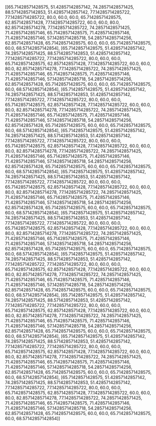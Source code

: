 [[65.71428571428575, 51.42857142857142, 74.28571428571425, 88.57142857142853, 51.42857142857142, 77.14285714285722, 77.14285714285722, 80.0, 60.0, 60.0, 65.71428571428575, 62.8571428571428, 77.14285714285722, 60.0, 60.0, 80.0, 82.85714285714278, 77.14285714285722, 74.28571428571425, 71.42857142857146, 65.71428571428575, 71.42857142857146, 71.42857142857146, 57.14285714285718, 54.285714285714256, 62.8571428571428, 65.71428571428575, 60.0, 60.0, 65.71428571428575, 60.0, 68.57142857142854], [65.71428571428575, 51.42857142857142, 74.28571428571425, 88.57142857142853, 51.42857142857142, 77.14285714285722, 77.14285714285722, 80.0, 60.0, 60.0, 65.71428571428575, 62.8571428571428, 77.14285714285722, 60.0, 60.0, 80.0, 82.85714285714278, 77.14285714285722, 74.28571428571425, 71.42857142857146, 65.71428571428575, 71.42857142857146, 71.42857142857146, 57.14285714285718, 54.285714285714256, 62.8571428571428, 65.71428571428575, 60.0, 60.0, 65.71428571428575, 60.0, 68.57142857142854], [65.71428571428575, 51.42857142857142, 74.28571428571425, 88.57142857142853, 51.42857142857142, 77.14285714285722, 77.14285714285722, 80.0, 60.0, 60.0, 65.71428571428575, 62.8571428571428, 77.14285714285722, 60.0, 60.0, 80.0, 82.85714285714278, 77.14285714285722, 74.28571428571425, 71.42857142857146, 65.71428571428575, 71.42857142857146, 71.42857142857146, 57.14285714285718, 54.285714285714256, 62.8571428571428, 65.71428571428575, 60.0, 60.0, 65.71428571428575, 60.0, 68.57142857142854], [65.71428571428575, 51.42857142857142, 74.28571428571425, 88.57142857142853, 51.42857142857142, 77.14285714285722, 77.14285714285722, 80.0, 60.0, 60.0, 65.71428571428575, 62.8571428571428, 77.14285714285722, 60.0, 60.0, 80.0, 82.85714285714278, 77.14285714285722, 74.28571428571425, 71.42857142857146, 65.71428571428575, 71.42857142857146, 71.42857142857146, 57.14285714285718, 54.285714285714256, 62.8571428571428, 65.71428571428575, 60.0, 60.0, 65.71428571428575, 60.0, 68.57142857142854], [65.71428571428575, 51.42857142857142, 74.28571428571425, 88.57142857142853, 51.42857142857142, 77.14285714285722, 77.14285714285722, 80.0, 60.0, 60.0, 65.71428571428575, 62.8571428571428, 77.14285714285722, 60.0, 60.0, 80.0, 82.85714285714278, 77.14285714285722, 74.28571428571425, 71.42857142857146, 65.71428571428575, 71.42857142857146, 71.42857142857146, 57.14285714285718, 54.285714285714256, 62.8571428571428, 65.71428571428575, 60.0, 60.0, 65.71428571428575, 60.0, 68.57142857142854], [65.71428571428575, 51.42857142857142, 74.28571428571425, 88.57142857142853, 51.42857142857142, 77.14285714285722, 77.14285714285722, 80.0, 60.0, 60.0, 65.71428571428575, 62.8571428571428, 77.14285714285722, 60.0, 60.0, 80.0, 82.85714285714278, 77.14285714285722, 74.28571428571425, 71.42857142857146, 65.71428571428575, 71.42857142857146, 71.42857142857146, 57.14285714285718, 54.285714285714256, 62.8571428571428, 65.71428571428575, 60.0, 60.0, 65.71428571428575, 60.0, 68.57142857142854], [65.71428571428575, 51.42857142857142, 74.28571428571425, 88.57142857142853, 51.42857142857142, 77.14285714285722, 77.14285714285722, 80.0, 60.0, 60.0, 65.71428571428575, 62.8571428571428, 77.14285714285722, 60.0, 60.0, 80.0, 82.85714285714278, 77.14285714285722, 74.28571428571425, 71.42857142857146, 65.71428571428575, 71.42857142857146, 71.42857142857146, 57.14285714285718, 54.285714285714256, 62.8571428571428, 65.71428571428575, 60.0, 60.0, 65.71428571428575, 60.0, 68.57142857142854], [65.71428571428575, 51.42857142857142, 74.28571428571425, 88.57142857142853, 51.42857142857142, 77.14285714285722, 77.14285714285722, 80.0, 60.0, 60.0, 65.71428571428575, 62.8571428571428, 77.14285714285722, 60.0, 60.0, 80.0, 82.85714285714278, 77.14285714285722, 74.28571428571425, 71.42857142857146, 65.71428571428575, 71.42857142857146, 71.42857142857146, 57.14285714285718, 54.285714285714256, 62.8571428571428, 65.71428571428575, 60.0, 60.0, 65.71428571428575, 60.0, 68.57142857142854], [65.71428571428575, 51.42857142857142, 74.28571428571425, 88.57142857142853, 51.42857142857142, 77.14285714285722, 77.14285714285722, 80.0, 60.0, 60.0, 65.71428571428575, 62.8571428571428, 77.14285714285722, 60.0, 60.0, 80.0, 82.85714285714278, 77.14285714285722, 74.28571428571425, 71.42857142857146, 65.71428571428575, 71.42857142857146, 71.42857142857146, 57.14285714285718, 54.285714285714256, 62.8571428571428, 65.71428571428575, 60.0, 60.0, 65.71428571428575, 60.0, 68.57142857142854], [65.71428571428575, 51.42857142857142, 74.28571428571425, 88.57142857142853, 51.42857142857142, 77.14285714285722, 77.14285714285722, 80.0, 60.0, 60.0, 65.71428571428575, 62.8571428571428, 77.14285714285722, 60.0, 60.0, 80.0, 82.85714285714278, 77.14285714285722, 74.28571428571425, 71.42857142857146, 65.71428571428575, 71.42857142857146, 71.42857142857146, 57.14285714285718, 54.285714285714256, 62.8571428571428, 65.71428571428575, 60.0, 60.0, 65.71428571428575, 60.0, 68.57142857142854]]
